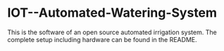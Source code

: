 # IOT--Automated-Watering-System
This is the software of an open source automated irrigation system. The complete setup including hardware can be found in the README.

